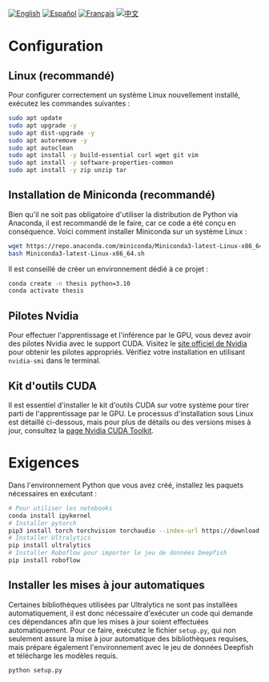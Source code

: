 [![English](https://img.shields.io/badge/lang-English-blue)](README.md)
[![Español](https://img.shields.io/badge/lang-Español-green)](README.es.md)
[![Français](https://img.shields.io/badge/lang-Français-yellow)](README.fr.md)
[![中文](https://img.shields.io/badge/lang-中文-red)](README.zh.md)

# Configuration
## Linux (recommandé)
Pour configurer correctement un système Linux nouvellement installé, exécutez les commandes suivantes :
```bash
sudo apt update
sudo apt upgrade -y
sudo apt dist-upgrade -y
sudo apt autoremove -y
sudo apt autoclean
sudo apt install -y build-essential curl wget git vim
sudo apt install -y software-properties-common
sudo apt install -y zip unzip tar
```

## Installation de Miniconda (recommandé)
Bien qu'il ne soit pas obligatoire d'utiliser la distribution de Python via Anaconda, il est recommandé de le faire, car ce code a été conçu en conséquence. Voici comment installer Miniconda sur un système Linux :
```bash
wget https://repo.anaconda.com/miniconda/Miniconda3-latest-Linux-x86_64.sh
bash Miniconda3-latest-Linux-x86_64.sh
```

Il est conseillé de créer un environnement dédié à ce projet :
```bash
conda create -n thesis python=3.10
conda activate thesis
```

## Pilotes Nvidia
Pour effectuer l'apprentissage et l'inférence par le GPU, vous devez avoir des pilotes Nvidia avec le support CUDA. Visitez le [site officiel de Nvidia](https://www.nvidia.com) pour obtenir les pilotes appropriés. Vérifiez votre installation en utilisant ``nvidia-smi`` dans le terminal.

## Kit d'outils CUDA
Il est essentiel d'installer le kit d'outils CUDA sur votre système pour tirer parti de l'apprentissage par le GPU. Le processus d'installation sous Linux est détaillé ci-dessous, mais pour plus de détails ou des versions mises à jour, consultez la [page Nvidia CUDA Toolkit](https://developer.nvidia.com/cuda-downloads).

# Exigences
Dans l'environnement Python que vous avez créé, installez les paquets nécessaires en exécutant :
```bash
# Pour utiliser les notebooks
conda install ipykernel
# Installer pytorch
pip3 install torch torchvision torchaudio --index-url https://download.pytorch.org/whl/cu124
# Installer Ultralytics
pip install ultralytics
# Installer Roboflow pour importer le jeu de données Deepfish
pip install roboflow
```

## Installer les mises à jour automatiques
Certaines bibliothèques utilisées par Ultralytics ne sont pas installées automatiquement, il est donc nécessaire d'exécuter un code qui demande ces dépendances afin que les mises à jour soient effectuées automatiquement. Pour ce faire, exécutez le fichier ``setup.py``, qui non seulement assure la mise à jour automatique des bibliothèques requises, mais prépare également l'environnement avec le jeu de données Deepfish et télécharge les modèles requis.
```bash
python setup.py
```